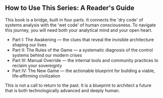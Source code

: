 ## How to Use This Series: A Reader's Guide

This book is a bridge, built in four parts. It connects the 'dry code' of systems analysis with the 'wet code' of human consciousness. To navigate this journey, you will need both your analytical mind and your open heart.

- Part I: The Awakening — the clues that reveal the invisible architecture shaping our lives
- Part II: The Rules of the Game — a systematic diagnosis of the control systems behind our modern crises
- Part III: Manual Override — the internal tools and community practices to reclaim your sovereignty
- Part IV: The New Game — the actionable blueprint for building a viable, life‑affirming civilization

This is not a call to return to the past. It is a blueprint to architect a future that is both technologically advanced and deeply human.